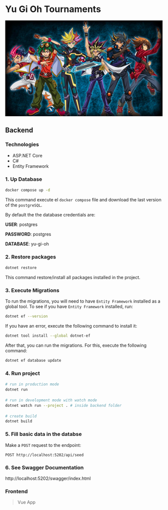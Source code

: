 # Yu Gi Oh Tournaments

![](./documentation/banner.jpg)

## Backend

### Technologies

- ASP.NET Core
- C#
- Entity Framework

### 1. Up Database

```bash
docker compose up -d
```

This command execute el `docker compose` file and download the last version of the `postgreSQL`.

By default the the database credentials are:

**USER**: postgres

**PASSWORD**: postgres

**DATABASE**: yu-gi-oh

### 2. Restore packages

```bash
dotnet restore
```

This command restore/install all packages installed in the project.

### 3. Execute Migrations

To run the migrations, you will need to have `Entity Framework` installed as a global tool. To see if you have `Entity Framework` installed, run:

```bash
dotnet ef --version
```

If you have an error, execute the following command to install it:

```bash
dotnet tool install --global dotnet-ef
```

After that, you can run the migrations. For this, execute the following command:

```bash
dotnet ef database update
```

### 4. Run project

```bash
# run in production mode
dotnet run

# run in development mode with watch mode
dotnet watch run --project . # inside backend folder

# create build
dotnet build
```

### 5. Fill basic data in the databse

Make a `POST` request to the endpoint:

```http
POST http://localhost:5202/api/seed
```

### 6. See Swagger Documentation

http://localhost:5202/swagger/index.html

### Frontend

> Vue App
